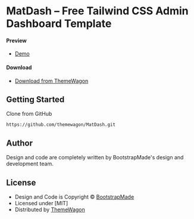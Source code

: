 # MatDash – Free Tailwind CSS Admin Dashboard Template

#### Preview

 - [Demo](https://themewagon.github.io/MatDash/)

#### Download
 - [Download from ThemeWagon](https://themewagon.com/themes/matdash/)
 
 
## Getting Started

Clone from GitHub 
```
https://github.com/themewagon/MatDash.git
```

## Author

Design and code are completely written by BootstrapMade's design and development team.  


## License

 - Design and Code is Copyright &copy; [BootstrapMade](https://bootstrapmade.com/)
 - Licensed under [MIT]
 - Distributed by [ThemeWagon](https://themewagon.com)
